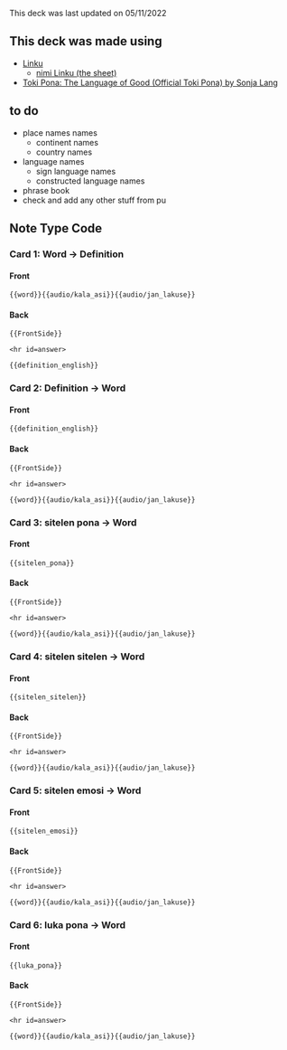 This deck was last updated on 05/11/2022

## This deck was made using
- [Linku](https://lipu-linku.github.io)
  - [nimi Linku (the sheet)](https://docs.google.com/spreadsheets/d/1xwgTAxwgn4ZAc4DBnHte0cqta1aaxe112Wh1rv9w5Yk/edit#gid=0)
- [Toki Pona: The Language of Good (Official Toki Pona) by Sonja Lang](https://www.amazon.com/gp/product/0978292308)

## to do
- place names names
  - continent names
  - country names
- language names
  - sign language names
  - constructed language names
- phrase book
- check and add any other stuff from pu

## Note Type Code
### Card 1: Word -> Definition
#### Front
```
{{word}}{{audio/kala_asi}}{{audio/jan_lakuse}}
```
#### Back
```
{{FrontSide}}

<hr id=answer>

{{definition_english}}
```
### Card 2: Definition -> Word
#### Front
```
{{definition_english}}
```
#### Back
```
{{FrontSide}}

<hr id=answer>

{{word}}{{audio/kala_asi}}{{audio/jan_lakuse}}
```
### Card 3: sitelen pona -> Word 
#### Front
```
{{sitelen_pona}}
```
#### Back
```
{{FrontSide}}

<hr id=answer>

{{word}}{{audio/kala_asi}}{{audio/jan_lakuse}}
```
### Card 4: sitelen sitelen -> Word
#### Front
```
{{sitelen_sitelen}}
```
#### Back
```
{{FrontSide}}

<hr id=answer>

{{word}}{{audio/kala_asi}}{{audio/jan_lakuse}}
```
### Card 5: sitelen emosi -> Word
#### Front
```
{{sitelen_emosi}}
```
#### Back
```
{{FrontSide}}

<hr id=answer>

{{word}}{{audio/kala_asi}}{{audio/jan_lakuse}}
```
### Card 6: luka pona -> Word
#### Front
```
{{luka_pona}}
```
#### Back
```
{{FrontSide}}

<hr id=answer>

{{word}}{{audio/kala_asi}}{{audio/jan_lakuse}}
```

